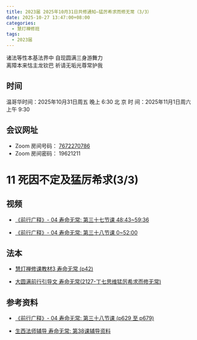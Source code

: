 ```yaml
---
title: 2023届 2025年10月31日共修通知—猛厉希求而修无常（3/3）
date: 2025-10-27 13:47:00+08:00
categories:
  - 慧灯禅修班
tags:
  - 2023届
---
```

诸法等性本基法界中 自现圆满三身游舞力\
离障本来怙主龙钦巴 祈请无垢光尊常护我[](https://www.huidengchanxiu.net/refs/qxgs/fudao/qxgsfd-04wc/#%E5%89%8D%E8%A1%8C%E5%B9%BF%E9%87%8A%E7%AC%AC037%E8%AF%BE%E8%BE%85%E5%AF%BC)

## 时间

温哥华时间：2025年10月31日周五 晚上 6:30
北 京 时 间：2025年11月1日周六 上午 9:30

## 会议网址

* Zoom 房间号码： [7672270786](https://us02web.zoom.us/j/7672270786?pwd=bjRzNVpOT0g1cWF3WWVqVE1PZzlWZz09)
* Zoom 房间密码： 19621211[](https://www.huidengchanxiu.net/refs/qxgs/fudao/qxgsfd-04wc/#%E5%89%8D%E8%A1%8C%E5%B9%BF%E9%87%8A%E7%AC%AC037%E8%AF%BE%E8%BE%85%E5%AF%BC)

# 11 死因不定及猛厉希求(3/3)

## 视频

*   [《前行广释》- 04 寿命无常: 第三十七节课 48:43~59:36](https://s3.ap-northeast-1.wasabisys.com/hdcx/jmy/007-%E5%A4%A7%E5%9C%86%E6%BB%A1%E5%89%8D%E8%A1%8C%E5%B9%BF%E9%87%8A/007-%E5%89%8D%E8%A1%8C%E5%B9%BF%E9%87%8A%E8%A7%86%E9%A2%91/%E3%80%8A%E5%A4%A7%E5%9C%86%E6%BB%A1%E5%89%8D%E8%A1%8C%E3%80%8B%E8%AE%B2%E8%A7%A3%E7%AC%AC37%E8%AF%BE.mp4#t=48:43,59:36)


*   [《前行广释》- 04 寿命无常: 第三十八节课 0~52:00](https://s3.ap-northeast-1.wasabisys.com/hdcx/jmy/007-%E5%A4%A7%E5%9C%86%E6%BB%A1%E5%89%8D%E8%A1%8C%E5%B9%BF%E9%87%8A/007-%E5%89%8D%E8%A1%8C%E5%B9%BF%E9%87%8A%E8%A7%86%E9%A2%91/%E3%80%8A%E5%A4%A7%E5%9C%86%E6%BB%A1%E5%89%8D%E8%A1%8C%E3%80%8B%E8%AE%B2%E8%A7%A3%E7%AC%AC38%E8%AF%BE.mp4#t=0,52:00)



## 法本

*   [慧灯禅修课教材3 寿命无常 (p42)](https://www.huidengchanxiu.net/books/b3/3-03/#p20)


*   [大圆满前行引导文 寿命无常(2127-丁七思维猛厉希求而修无常)](https://www.huidengchanxiu.net/books/dymqx/#2127-%E4%B8%81%E4%B8%83%E6%80%9D%E7%BB%B4%E7%8C%9B%E5%8E%89%E5%B8%8C%E6%B1%82%E8%80%8C%E4%BF%AE%E6%97%A0%E5%B8%B8)



## 参考资料

*   [《前行广释》- 04 寿命无常: 第三十八节课 (p629 至 p679)](https://www.huidengchanxiu.net/refs/qxgs/qxgs-04wc#%E5%89%8D%E8%A1%8C%E5%B9%BF%E9%87%8A%E7%AC%AC038%E8%AF%BE)


*   [生西法师辅导 寿命无常: 第38课辅导资料](https://www.huidengchanxiu.net/refs/qxgs/fudao/qxgsfd-04wc/#%E5%89%8D%E8%A1%8C%E5%B9%BF%E9%87%8A%E7%AC%AC038%E8%AF%BE%E8%BE%85%E5%AF%BC)



[
](https://www.huidengchanxiu.net/4jx/2wc/10)
